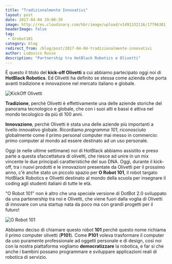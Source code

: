 ```yaml
---
title: "Tradizionalmente Innovativi"
layout: post
date: 2017-04-04 19:00:39
image: http://res.cloudinary.com/hbr/image/upload/v1491332116/17796381_1036841159750472_6301133680329694750_n_edokgm.jpg
headerImage: false
tag: 
 - Orobot101
category: blog
redirect_from: /blog/post/2017-04-04-tradizionalmente-innovativi
author: Ludovico Russo
description: "Partnership tra HotBlack Robotics e Olivetti"
---
```


È questo il titolo del **kick-off Olivetti** a cui abbiamo partecipato oggi noi di **HotBlack Robotics**. Ed Olivetti ha definito se stessa come azienda che porta avanti tradizione e innovazione nel mercato italiano e globale.

![KickOff Olivetti](http://res.cloudinary.com/hbr/image/upload/v1491332116/17796381_1036841159750472_6301133680329694750_n_edokgm.jpg)

**Tradizione**, perchè Olivetti è effettivamente una delle aziende storiche del panorama tecnologico e globale, che con i suoi alti e bassi è attiva nel mondo tecologico da più di 100 anni.

**Innovazione**, perchè Olivetti è stata una delle aziende più importanti a livello innovativo globale. Ricordiamo *programma 101*, riconosciuto globalmente come il primo personal computer mai messo in commercio: primo computer al mondo ad essere destinato ad un uso personale.

Oggi (e nelle ultime settimane) noi di HotBlack abbiamo assistito e preso parte a questa sfaccettatura di olivetti, che riesce ad unire in un mix vincente le due principali caratteristiche del suo DNA.
Oggi, durante il kick-off, tra i nuovi prodotti e le innovazioni presentate da Olivetti per il prossimo anno, c'è anche stato un piccolo spazio per **O Robot 101**, il robot targato HotBlack Robotics e Olivetti destinato al mondo della scuola per insegnare il coding agli studenti italiani di tutte le età.

"O Robot 101" non è altro che una speciale versione di DotBot 2.0 sviluppato da una partenership tra noi e Olivetti, che viene fuori dalla voglia di Olivetti di innovare con una startup nata da poco ma con grandi progetti per il futuro!

![O Robot 101](http://res.cloudinary.com/hbr/image/upload/v1491332123/WhatsApp_Image_2017-04-04_at_20.53.59_z1qwbu.jpg)

Abbiamo deciso di chiamare questo robot **101** perchè questo nome richiama il primo computer olivetti (**P101**). Come **P101** voleva trasformare il computer da uso puramente professionale ad oggetti personale e di design, così noi con la nostra piattaforma vogliamo **democratizzare** la robotica, e far si che anche i bambini possano programmare e sviluppare applicazioni reali di robotica di servizio.